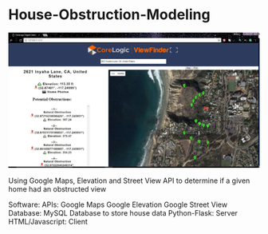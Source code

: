 # House-Obstruction-Modeling

![Alt text](https://github.com/jordanott/House-Obstruction-Modeling/blob/master/screenshots/obstructions.JPG?raw=true "Obstructions")

Using Google Maps, Elevation and Street View API to determine if a given home had an obstructed view

Software:
	APIs:
		Google Maps
		Google Elevation
		Google Street View
	Database:
		MySQL Database to store house data
	Python-Flask:
		Server
	HTML/Javascript:
		Client

